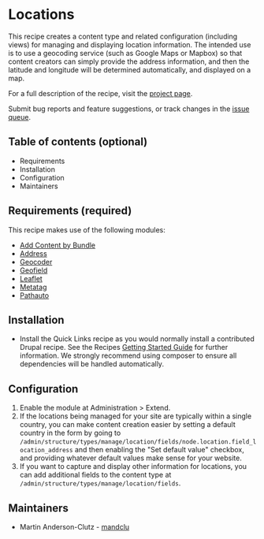# Locations

This recipe creates a content type and related configuration (including views)
for managing and displaying location information. The intended use is to use a
geocoding service (such as Google Maps or Mapbox) so that content creators can
simply provide the address information, and then the latitude and longitude will
be determined automatically, and displayed on a map.

For a full description of the recipe, visit the
[project page](https://www.drupal.org/project/locations).

Submit bug reports and feature suggestions, or track changes in the
[issue queue](https://www.drupal.org/project/issues/locations).


## Table of contents (optional)

- Requirements
- Installation
- Configuration
- Maintainers


## Requirements (required)

This recipe makes use of the following modules:

- [Add Content by Bundle](https://www.drupal.org/project/add_content_by_bundle)
- [Address](https://www.drupal.org/project/address)
- [Geocoder](https://www.drupal.org/project/geocoder)
- [Geofield](https://www.drupal.org/project/geofield)
- [Leaflet](https://www.drupal.org/project/leaflet)
- [Metatag](https://www.drupal.org/project/metatag)
- [Pathauto](https://www.drupal.org/project/pathauto)


## Installation

- Install the Quick Links recipe as you would normally install a contributed
  Drupal recipe. See the Recipes [Getting Started Guide](https://git.drupalcode.org/project/distributions_recipes/-/blob/1.0.x/docs/getting_started.md) for further information. We strongly recommend using
  composer to ensure all dependencies will be handled automatically.



## Configuration

1. Enable the module at Administration > Extend.
1. If the locations being managed for your site are typically within a single
   country, you can make content creation easier by setting a default country in
   the form by going to `/admin/structure/types/manage/location/fields/node.location.field_location_address`
   and then enabling the "Set default value" checkbox, and providing whatever
   default values make sense for your website.
1. If you want to capture and display other information for locations, you can
   add additional fields to the content type at `/admin/structure/types/manage/location/fields`.


## Maintainers

- Martin Anderson-Clutz - [mandclu](https://www.drupal.org/u/mandclu)

